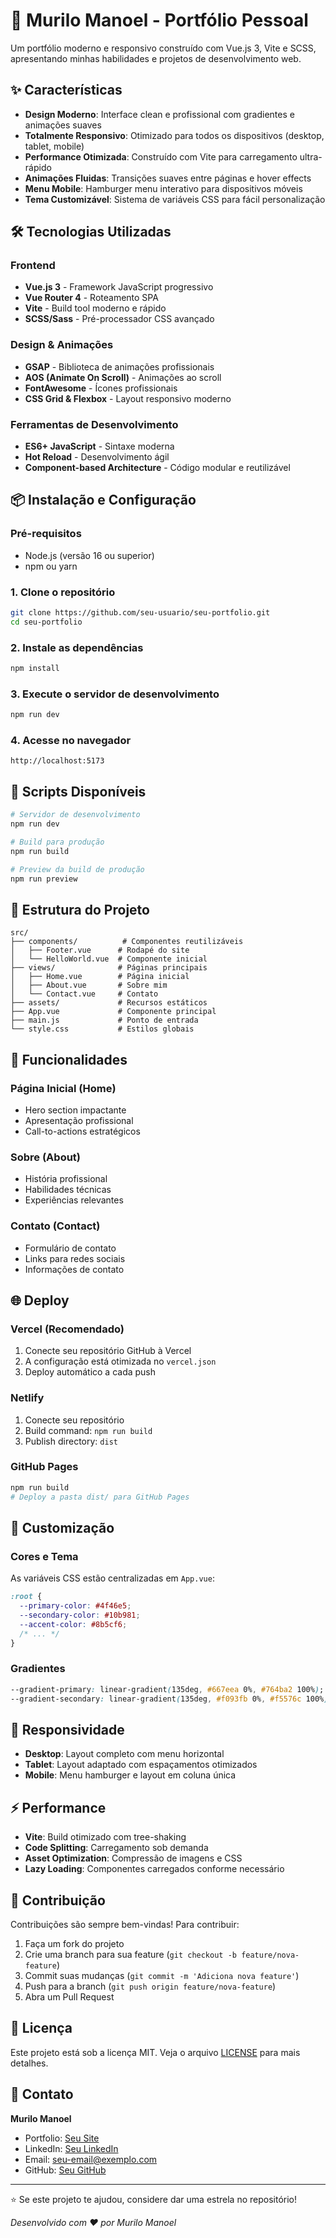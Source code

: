 # 🚀 Murilo Manoel - Portfólio Pessoal

Um portfólio moderno e responsivo construído com Vue.js 3, Vite e SCSS, apresentando minhas habilidades e projetos de desenvolvimento web.

## ✨ Características

- **Design Moderno**: Interface clean e profissional com gradientes e animações suaves
- **Totalmente Responsivo**: Otimizado para todos os dispositivos (desktop, tablet, mobile)
- **Performance Otimizada**: Construído com Vite para carregamento ultra-rápido
- **Animações Fluidas**: Transições suaves entre páginas e hover effects
- **Menu Mobile**: Hamburger menu interativo para dispositivos móveis
- **Tema Customizável**: Sistema de variáveis CSS para fácil personalização

## 🛠️ Tecnologias Utilizadas

### Frontend
- **Vue.js 3** - Framework JavaScript progressivo
- **Vue Router 4** - Roteamento SPA
- **Vite** - Build tool moderno e rápido
- **SCSS/Sass** - Pré-processador CSS avançado

### Design & Animações
- **GSAP** - Biblioteca de animações profissionais
- **AOS (Animate On Scroll)** - Animações ao scroll
- **FontAwesome** - Ícones profissionais
- **CSS Grid & Flexbox** - Layout responsivo moderno

### Ferramentas de Desenvolvimento
- **ES6+ JavaScript** - Sintaxe moderna
- **Hot Reload** - Desenvolvimento ágil
- **Component-based Architecture** - Código modular e reutilizável

## 📦 Instalação e Configuração

### Pré-requisitos
- Node.js (versão 16 ou superior)
- npm ou yarn

### 1. Clone o repositório
```bash
git clone https://github.com/seu-usuario/seu-portfolio.git
cd seu-portfolio
```

### 2. Instale as dependências
```bash
npm install
```

### 3. Execute o servidor de desenvolvimento
```bash
npm run dev
```

### 4. Acesse no navegador
```
http://localhost:5173
```

## 🚀 Scripts Disponíveis

```bash
# Servidor de desenvolvimento
npm run dev

# Build para produção
npm run build

# Preview da build de produção
npm run preview
```

## 📁 Estrutura do Projeto

```
src/
├── components/          # Componentes reutilizáveis
│   ├── Footer.vue      # Rodapé do site
│   └── HelloWorld.vue  # Componente inicial
├── views/              # Páginas principais
│   ├── Home.vue        # Página inicial
│   ├── About.vue       # Sobre mim
│   └── Contact.vue     # Contato
├── assets/             # Recursos estáticos
├── App.vue             # Componente principal
├── main.js             # Ponto de entrada
└── style.css           # Estilos globais
```

## 🎨 Funcionalidades

### Página Inicial (Home)
- Hero section impactante
- Apresentação profissional
- Call-to-actions estratégicos

### Sobre (About)
- História profissional
- Habilidades técnicas
- Experiências relevantes

### Contato (Contact)
- Formulário de contato
- Links para redes sociais
- Informações de contato

## 🌐 Deploy

### Vercel (Recomendado)
1. Conecte seu repositório GitHub à Vercel
2. A configuração está otimizada no `vercel.json`
3. Deploy automático a cada push

### Netlify
1. Conecte seu repositório
2. Build command: `npm run build`
3. Publish directory: `dist`

### GitHub Pages
```bash
npm run build
# Deploy a pasta dist/ para GitHub Pages
```

## 🔧 Customização

### Cores e Tema
As variáveis CSS estão centralizadas em `App.vue`:
```css
:root {
  --primary-color: #4f46e5;
  --secondary-color: #10b981;
  --accent-color: #8b5cf6;
  /* ... */
}
```

### Gradientes
```css
--gradient-primary: linear-gradient(135deg, #667eea 0%, #764ba2 100%);
--gradient-secondary: linear-gradient(135deg, #f093fb 0%, #f5576c 100%);
```

## 📱 Responsividade

- **Desktop**: Layout completo com menu horizontal
- **Tablet**: Layout adaptado com espaçamentos otimizados  
- **Mobile**: Menu hamburger e layout em coluna única

## ⚡ Performance

- **Vite**: Build otimizado com tree-shaking
- **Code Splitting**: Carregamento sob demanda
- **Asset Optimization**: Compressão de imagens e CSS
- **Lazy Loading**: Componentes carregados conforme necessário

## 🤝 Contribuição

Contribuições são sempre bem-vindas! Para contribuir:

1. Faça um fork do projeto
2. Crie uma branch para sua feature (`git checkout -b feature/nova-feature`)
3. Commit suas mudanças (`git commit -m 'Adiciona nova feature'`)
4. Push para a branch (`git push origin feature/nova-feature`)
5. Abra um Pull Request

## 📄 Licença

Este projeto está sob a licença MIT. Veja o arquivo [LICENSE](LICENSE) para mais detalhes.

## 📧 Contato

**Murilo Manoel**
- Portfolio: [Seu Site](https://seu-portfolio.vercel.app)
- LinkedIn: [Seu LinkedIn](https://linkedin.com/in/seu-perfil)
- Email: [seu-email@exemplo.com](mailto:seu-email@exemplo.com)
- GitHub: [Seu GitHub](https://github.com/seu-usuario)

---

⭐ Se este projeto te ajudou, considere dar uma estrela no repositório!

*Desenvolvido com ❤️ por Murilo Manoel*
